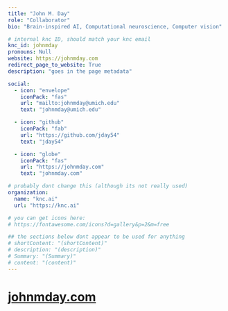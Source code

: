 ```yaml
---
title: "John M. Day"
role: "Collaborator"
bio: "Brain-inspired AI, Computational neuroscience, Computer vision"

# internal knc ID, should match your knc email
knc_id: johnmday
pronouns: Null
website: https://johnmday.com
redirect_page_to_website: True
description: "goes in the page metadata"

social:
  - icon: "envelope"
    iconPack: "fas"
    url: "mailto:johnmday@umich.edu"
    text: "johnmday@umich.edu"

  - icon: "github"
    iconPack: "fab"
    url: "https://github.com/jday54"
    text: "jday54"

  - icon: "globe"
    iconPack: "fas"
    url: "https://johnmday.com"
    text: "johnmday.com"

# probably dont change this (although its not really used)
organization: 
  name: "knc.ai"
  url: "https://knc.ai"

# you can get icons here:
# https://fontawesome.com/icons?d=gallery&p=2&m=free

## the sections below dont appear to be used for anything
# shortContent: "(shortContent)"
# description: "(description)"
# Summary: "(Summary)"
# content: "(content)"
---
```


# [johnmday.com](https://johnmday.com)